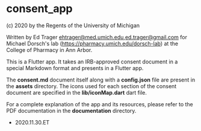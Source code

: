 # consent_app

(c) 2020 by the Regents of the University of Michigan

Written by Ed Trager <ehtrager@med.umich.edu>,<ed.trager@gmail.com>
for Michael Dorsch's lab (https://pharmacy.umich.edu/dorsch-lab)
at the College of Pharmacy in Ann Arbor.

This is a Flutter app. It takes an IRB-approved consent document in a special Markdown
format and presents in a Flutter app.

The **consent.md** document itself along with a **config.json** file are present
in the **assets** directory. The icons used for each section of the consent
document are specified in the **lib/iconMap.dart** dart file.

For a complete explanation of the app and its resources, please refer to the PDF
documentation in the **documentation** directory.

- 2020.11.30.ET

